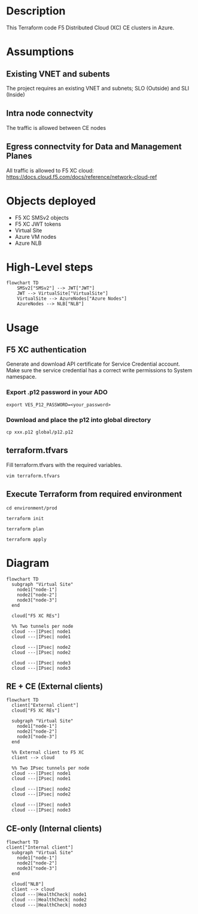 # Description
This Terraform code F5 Distributed Cloud (XC) CE clusters in Azure.

# Assumptions
## Existing VNET and subents
The project requires an existing VNET and subnets; SLO (Outside) and SLI (Inside)

## Intra node connectvity
The traffic is allowed between CE nodes

## Egress connectvity for Data and Management Planes
All traffic is allowed to F5 XC cloud: https://docs.cloud.f5.com/docs/reference/network-cloud-ref

# Objects deployed
* F5 XC SMSv2 objects
* F5 XC JWT tokens
* Virtual Site
* Azure VM nodes
* Azure NLB

# High-Level steps
``` mermaid
flowchart TD
    SMSv2["SMSv2"] --> JWT["JWT"]
    JWT --> VirtualSite["VirtualSite"]
    VirtualSite --> AzureNodes["Azure Nodes"]
    AzureNodes --> NLB["NLB"]

```

# Usage
## F5 XC authentication
Generate and download API certificate for Service Credential account. Make sure the service credential has a correct write permissions to System namespace.

### Export .p12 password in your ADO
```
export VES_P12_PASSWORD=<your_password>
````
### Download and place the p12 into global directory 
```
cp xxx.p12 global/p12.p12
```

## terraform.tfvars
Fill terraform.tfvars with the required variables. 
```
vim terraform.tfvars
```

## Execute Terraform from required environment
```
cd environment/prod
```

```
terraform init
```

```
terraform plan
```

```
terraform apply
```

# Diagram
``` mermaid
flowchart TD
  subgraph "Virtual Site"
    node1["node-1"]
    node2["node-2"]
    node3["node-3"]
  end

  cloud["F5 XC REs"]

  %% Two tunnels per node
  cloud ---|IPsec| node1
  cloud ---|IPsec| node1

  cloud ---|IPsec| node2
  cloud ---|IPsec| node2

  cloud ---|IPsec| node3
  cloud ---|IPsec| node3

```
## RE + CE (External clients)

```mermaid
flowchart TD
  client["External client"]
  cloud["F5 XC REs"]

  subgraph "Virtual Site"
    node1["node-1"]
    node2["node-2"]
    node3["node-3"]
  end

  %% External client to F5 XC
  client --> cloud

  %% Two IPsec tunnels per node
  cloud ---|IPsec| node1
  cloud ---|IPsec| node1

  cloud ---|IPsec| node2
  cloud ---|IPsec| node2

  cloud ---|IPsec| node3
  cloud ---|IPsec| node3
```

## CE-only (Internal clients)
``` mermaid
flowchart TD
client["Internal client"]
  subgraph "Virtual Site"
    node1["node-1"]
    node2["node-2"]
    node3["node-3"]
  end

  cloud["NLB"]
  client --> cloud
  cloud ---|HealthCheck| node1
  cloud ---|HealthCheck| node2
  cloud ---|HealthCheck| node3
```
